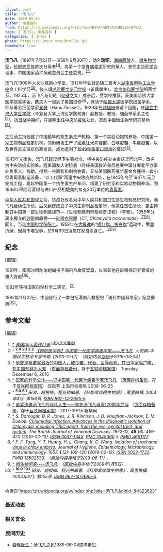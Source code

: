 ```yaml
---
layout: post
title: "汤飞凡"
date: 1989-06-04
author: 维基百科
from: https://zh.wikipedia.org/wiki/%E6%B1%A4%E9%A3%9E%E5%87%A1
tags: [ 汤飞凡, 维基百科 ]
categories: [ 汤飞凡 ]
photo: https://i.imgur.com/Btt855c.jpg
comments: true
---
```

<div class="mw-content-ltr mw-parser-output" lang="zh" dir="ltr"><style data-mw-deduplicate="TemplateStyles:r83732082">.mw-parser-output .infobox-subbox{padding:0;border:none;margin:-3px;width:auto;min-width:100%;font-size:100%;clear:none;float:none;background-color:transparent}.mw-parser-output .infobox-3cols-child{margin:auto}.mw-parser-output .infobox .navbar{font-size:100%}body.skin-minerva .mw-parser-output .infobox-header,body.skin-minerva .mw-parser-output .infobox-subheader,body.skin-minerva .mw-parser-output .infobox-above,body.skin-minerva .mw-parser-output .infobox-title,body.skin-minerva .mw-parser-output .infobox-image,body.skin-minerva .mw-parser-output .infobox-full-data,body.skin-minerva .mw-parser-output .infobox-below{text-align:center}@media screen{html.skin-theme-clientpref-night .mw-parser-output .infobox-full-data:not(.notheme)>div:not(.notheme)[style]{background:#1f1f23!important;color:#f8f9fa}@media screen and (prefers-color-scheme:dark){html.skin-theme-clientpref-os .mw-parser-output .infobox-full-data:not(.notheme) div:not(.notheme){background:#1f1f23!important;color:#f8f9fa}}html.skin-theme-clientpref-night .mw-parser-output .infobox td div:not(.notheme)[style]{background:transparent!important;color:var(--color-base,#202122)}@media screen and (prefers-color-scheme:dark){html.skin-theme-clientpref-os .mw-parser-output .infobox td div:not(.notheme)[style]{background:transparent!important;color:var(--color-base,#202122)}}html.skin-theme-clientpref-night .mw-parser-output .infobox td div.NavHead:not(.notheme)[style]{background:transparent!important}}@media screen and (prefers-color-scheme:dark){html.skin-theme-clientpref-os .mw-parser-output .infobox td div.NavHead:not(.notheme)[style]{background:transparent!important}}@media(min-width:640px){body.skin--responsive .mw-parser-output .infobox-table{display:table!important}body.skin--responsive .mw-parser-output .infobox-table>caption{display:table-caption!important}body.skin--responsive .mw-parser-output .infobox-table>tbody{display:table-row-group}body.skin--responsive .mw-parser-output .infobox-table tr{display:table-row!important}body.skin--responsive .mw-parser-output .infobox-table th,body.skin--responsive .mw-parser-output .infobox-table td{padding-left:inherit;padding-right:inherit}}</style>
<p><b>汤飞凡</b>（1897年7月23日—1958年9月30日），幼名<b>瑞昭</b>，<a href="/wiki/%E6%B9%96%E5%8D%97" class="mw-redirect" title="湖南">湖南</a><a href="/wiki/%E9%86%B4%E9%99%B5" class="mw-redirect" title="醴陵">醴陵</a>人，<a href="/wiki/%E5%BE%AE%E7%94%9F%E7%89%A9%E5%AD%A6" title="微生物学">微生物学家</a>，<a href="/wiki/%E7%A0%82%E7%9C%BC%E8%A1%A3%E5%8E%9F%E9%AB%94" title="砂眼衣原體">砂眼衣原体</a>首次分离者<sup id="cite_ref-1" class="reference"><a href="#cite_note-1"><span class="cite-bracket">[</span>1<span class="cite-bracket">]</span></a></sup>。為第一个投身<a href="/wiki/%E7%97%85%E6%AF%92%E5%AD%A6" title="病毒学">病毒学</a>研究的華人。曾任<a href="/wiki/%E4%B8%AD%E5%8D%8E%E5%8C%BB%E5%AD%A6%E4%BC%9A" title="中华医学会">中华医学会</a>理事、中国国家菌种保藏委员会主任委员。<sup id="cite_ref-zl_2-0" class="reference"><a href="#cite_note-zl-2"><span class="cite-bracket">[</span>2<span class="cite-bracket">]</span></a></sup>
</p>
<div class="mw-heading mw-heading2"></div>
<p>汤飞凡1909年入长沙城南小学堂，1912年毕业就追随二哥考入<a href="/w/index.php?title=%E6%B9%96%E5%8D%97%E7%9C%81%E7%94%B2%E7%A7%8D%E5%B7%A5%E4%B8%9A%E5%AD%A6%E6%A0%A1&amp;action=edit&amp;redlink=1" class="new" title="湖南省甲种工业学校（页面不存在）">湖南省甲种工业学校</a>金工科学习<sup id="cite_ref-3" class="reference"><a href="#cite_note-3"><span class="cite-bracket">[</span>3<span class="cite-bracket">]</span></a></sup>。後入讀<a href="/wiki/%E6%B9%98%E9%9B%85%E9%86%AB%E5%AD%B8%E5%B0%88%E9%96%80%E5%AD%B8%E6%A0%A1" class="mw-redirect" title="湘雅醫學專門學校">湘雅医学专门学校</a>（首屆學生）、<a href="/wiki/%E5%8C%97%E4%BA%AC%E5%8D%8F%E5%92%8C%E5%8C%BB%E5%AD%A6%E9%99%A2" title="北京协和医学院">北京协和医学院</a>细菌学系。1925年，汤飞凡与何琏（<a href="/wiki/%E4%BD%95%E9%94%AE" class="mw-redirect" title="何键">何键</a>之女）成亲后，受学校推荐，获美国哈佛大学医学院奖学金，携夫人一起到了美国进修<sup id="cite_ref-4" class="reference"><a href="#cite_note-4"><span class="cite-bracket">[</span>4<span class="cite-bracket">]</span></a></sup>，就读于<a href="/wiki/%E5%93%88%E4%BD%9B%E5%A4%A7%E5%AD%A6" title="哈佛大学">哈佛大学</a>医学院细菌学系，师从著名细菌学家<a href="/w/index.php?title=%E7%A7%A6%E7%91%9F&amp;action=edit&amp;redlink=1" class="new" title="秦瑟（页面不存在）">秦瑟</a>（<span lang="en">Hans Zinsser</span>）。1929年在<a href="/wiki/%E9%A2%9C%E7%A6%8F%E5%BA%86" title="颜福庆">颜福庆</a>邀请下回国，任<a href="/wiki/%E5%9B%BD%E7%AB%8B%E4%B8%AD%E5%A4%AE%E5%A4%A7%E5%AD%A6%E5%8C%BB%E5%AD%A6%E9%99%A2" class="mw-disambig" title="国立中央大学医学院">國立中央大学医学院</a>（今复旦大学上海医学院前身）副教授、教授、細菌學系系主任<sup id="cite_ref-resume_5-0" class="reference"><a href="#cite_note-resume-5"><span class="cite-bracket">[</span>5<span class="cite-bracket">]</span></a></sup>。<a href="/wiki/%E6%8A%97%E6%97%A5%E6%88%98%E4%BA%89" class="mw-redirect" title="抗日战争">抗日战争</a>期间，在<a href="/wiki/%E6%98%86%E6%98%8E" class="mw-redirect" title="昆明">昆明</a>出任<a href="/wiki/%E4%B8%AD%E5%A4%AE%E9%98%B2%E7%96%AB%E5%A4%84" title="中央防疫处">中央防疫处</a>处长，首創中國微生物學研究基地<sup id="cite_ref-resume_5-1" class="reference"><a href="#cite_note-resume-5"><span class="cite-bracket">[</span>5<span class="cite-bracket">]</span></a></sup>。
</p><p>之后汤主持创建了中国最早的抗生素生产机构、第一个实验动物饲养场、中国第一家生物制品检定机构，领衔研发生产了國產狂犬病疫苗、白喉疫苗、牛痘疫苗，以及世界首支班疹伤寒疫苗，成功遏制了<a href="/wiki/1949%E5%B9%B4%E5%BC%A0%E5%AE%B6%E5%8F%A3%E9%BC%A0%E7%96%AB" class="mw-redirect" title="1949年张家口鼠疫">1949年张家口鼠疫</a>的蔓延<sup id="cite_ref-6" class="reference"><a href="#cite_note-6"><span class="cite-bracket">[</span>6<span class="cite-bracket">]</span></a></sup>。
</p><p>1945年光復後，汤飞凡建议经卫生署批准，将中央防疫处由重庆迁回北平，改名为中央防疫实验处。經美国友人谢拉曼（时任美国救济善后总署中国分署北平办事处负责人）協助，得到一些面粉和剩余物資，又从美国医药援华基金会獲得一套小型青霉素制造设备，“以工代赈”再建中央防疫处新址，在1945年冬至1947年元旦完成工程，建起中国第一个抗生素生产车间，增建了研究室和实验动物饲养场。到1948年車間可產堪与进口产品相媲美的每支20万单位的<a href="/wiki/%E9%9D%92%E9%9C%89%E7%B4%A0" title="青霉素">青霉素</a>。
</p><p><a href="/wiki/%E4%B8%AD%E5%8D%8E%E4%BA%BA%E6%B0%91%E5%85%B1%E5%92%8C%E5%9B%BD" title="中华人民共和国">中华人民共和国</a>成立后，防疫处改名为中华人民共和国卫生部生物制品研究所，汤飞凡继续任所长。后又组建成立了中央生物制品检定所，他兼任首任所长，更主持制订中国第一部生物制品规范—《生物制品制造及检定规程》（草案）。1955年分离出獨立的<a href="/wiki/%E7%A0%82%E7%9C%BC" class="mw-disambig" title="砂眼">砂眼</a>病原體——<a href="/wiki/%E7%A0%82%E7%9C%BC%E8%A1%A3%E5%8E%9F%E9%AB%94" title="砂眼衣原體">砂眼衣原體</a>（CT, <i>Chlamydia trachomatis</i>）<sup id="cite_ref-7" class="reference"><a href="#cite_note-7"><span class="cite-bracket">[</span>7<span class="cite-bracket">]</span></a></sup><sup id="cite_ref-8" class="reference"><a href="#cite_note-8"><span class="cite-bracket">[</span>8<span class="cite-bracket">]</span></a></sup>。同年，当选<a href="/wiki/%E4%B8%AD%E5%9B%BD%E7%A7%91%E5%AD%A6%E9%99%A2%E9%99%A2%E5%A3%AB" title="中国科学院院士">中国科学院院士</a>。1958年在<a href="/wiki/%E5%A4%A7%E8%BA%8D%E9%80%B2" class="mw-redirect" title="大躍進">大躍進</a>的“<a href="/wiki/%E6%8F%92%E7%BA%A2%E6%97%97%E3%80%81%E6%8B%94%E7%99%BD%E6%97%97" class="mw-redirect" title="插红旗、拔白旗">插红旗、拔白旗</a>”运动中，受盡折磨，因為不堪受辱，於9月30日凌晨在家自杀身亡。<sup id="cite_ref-zl_2-1" class="reference"><a href="#cite_note-zl-2"><span class="cite-bracket">[</span>2<span class="cite-bracket">]</span></a></sup><sup id="cite_ref-9" class="reference"><a href="#cite_note-9"><span class="cite-bracket">[</span>9<span class="cite-bracket">]</span></a></sup>
</p>
<div class="mw-heading mw-heading2"><h2 id="紀念"><span id=".E7.B4.80.E5.BF.B5"></span>紀念</h2><span class="mw-editsection"><span class="mw-editsection-bracket">[</span><a href="/w/index.php?title=%E6%B1%A4%E9%A3%9E%E5%87%A1&amp;action=edit&amp;section=2" title="编辑章节：紀念"><span>编辑</span></a><span class="mw-editsection-bracket">]</span></span></div>
<p>1981年，國際沙眼防治組織授予湯飛凡金質獎章，以表彰他在砂眼症研究領域的重大貢獻<sup id="cite_ref-achievement_10-0" class="reference"><a href="#cite_note-achievement-10"><span class="cite-bracket">[</span>10<span class="cite-bracket">]</span></a></sup>。
</p><p>1982年获得国家自然科学二等奖。<sup id="cite_ref-zl_2-2" class="reference"><a href="#cite_note-zl-2"><span class="cite-bracket">[</span>2<span class="cite-bracket">]</span></a></sup>
</p><p>1992年11月22日，中國發行了一套包括湯飛凡教授的「現代中國科學家」紀念郵票<sup id="cite_ref-achievement_10-1" class="reference"><a href="#cite_note-achievement-10"><span class="cite-bracket">[</span>10<span class="cite-bracket">]</span></a></sup>。
</p>
<div class="mw-heading mw-heading2"><h2 id="参考文献"><span id=".E5.8F.82.E8.80.83.E6.96.87.E7.8C.AE"></span>参考文献</h2><span class="mw-editsection"><span class="mw-editsection-bracket">[</span><a href="/w/index.php?title=%E6%B1%A4%E9%A3%9E%E5%87%A1&amp;action=edit&amp;section=3" title="编辑章节：参考文献"><span>编辑</span></a><span class="mw-editsection-bracket">]</span></span></div>
<div class="reflist columns references-column-width" style="-moz-column-width: 30em; -webkit-column-width: 30em; column-width: 30em; list-style-type: decimal;">
<ol class="references">
<li id="cite_note-1"><span class="mw-cite-backlink"><b><a href="#cite_ref-1">^</a></b></span> <span class="reference-text"><cite class="citation web"><a rel="nofollow" class="external text" href="http://www.mum800.com/HTML_Products/31/6/Products_128806.html">美国Atcc菌种目录</a>.</cite><span title="ctx_ver=Z39.88-2004&amp;rfr_id=info%3Asid%2Fzh.wikipedia.org%3A%E6%B1%A4%E9%A3%9E%E5%87%A1&amp;rft.btitle=%E7%BE%8E%E5%9B%BDAtcc%E8%8F%8C%E7%A7%8D%E7%9B%AE%E5%BD%95&amp;rft.genre=unknown&amp;rft_id=http%3A%2F%2Fwww.mum800.com%2FHTML_Products%2F31%2F6%2FProducts_128806.html&amp;rft_val_fmt=info%3Aofi%2Ffmt%3Akev%3Amtx%3Abook" class="Z3988"><span style="display:none;">&nbsp;</span></span><sup class="noprint Inline-Template"><span style="white-space: nowrap;">[<a href="/wiki/Wikipedia:%E5%A4%B1%E6%95%88%E9%93%BE%E6%8E%A5" title="Wikipedia:失效链接"><span title="自2018年3月失效">永久失效連結</span></a>]</span></sup></span>
</li>
<li id="cite_note-zl-2"><span class="mw-cite-backlink">^ <a href="#cite_ref-zl_2-0"><sup><b>2.0</b></sup></a> <a href="#cite_ref-zl_2-1"><sup><b>2.1</b></sup></a> <a href="#cite_ref-zl_2-2"><sup><b>2.2</b></sup></a></span> <span class="reference-text"><cite class="citation web"><a rel="nofollow" class="external text" href="http://scitech.people.com.cn/GB/25509/47973/50763/3543169.html">【预防医学卷】中国第一代医学病毒学家――汤飞凡</a>. 人民网-中国科学技术专家传略.  <span class="reference-accessdate"> [<span class="nowrap">2010-11-12</span>]</span>. （原始内容<a rel="nofollow" class="external text" href="https://web.archive.org/web/20160304111832/http://scitech.people.com.cn/GB/25509/47973/50763/3543169.html">存档</a>于2016-03-04）.</cite><span title="ctx_ver=Z39.88-2004&amp;rfr_id=info%3Asid%2Fzh.wikipedia.org%3A%E6%B1%A4%E9%A3%9E%E5%87%A1&amp;rft.btitle=%E3%80%90%E9%A2%84%E9%98%B2%E5%8C%BB%E5%AD%A6%E5%8D%B7%E3%80%91%E4%B8%AD%E5%9B%BD%E7%AC%AC%E4%B8%80%E4%BB%A3%E5%8C%BB%E5%AD%A6%E7%97%85%E6%AF%92%E5%AD%A6%E5%AE%B6%E2%80%95%E2%80%95%E6%B1%A4%E9%A3%9E%E5%87%A1&amp;rft.genre=unknown&amp;rft.pub=%E4%BA%BA%E6%B0%91%E7%BD%91-%E4%B8%AD%E5%9B%BD%E7%A7%91%E5%AD%A6%E6%8A%80%E6%9C%AF%E4%B8%93%E5%AE%B6%E4%BC%A0%E7%95%A5&amp;rft_id=http%3A%2F%2Fscitech.people.com.cn%2FGB%2F25509%2F47973%2F50763%2F3543169.html&amp;rft_val_fmt=info%3Aofi%2Ffmt%3Akev%3Amtx%3Abook" class="Z3988"><span style="display:none;">&nbsp;</span></span></span>
</li>
<li id="cite_note-3"><span class="mw-cite-backlink"><b><a href="#cite_ref-3">^</a></b></span> <span class="reference-text"><a rel="nofollow" class="external text" href="http://www.wanjiaweb.com/cn/article/2016-12-06-000000-0">他曾是离诺奖最近的中国人，被抄袭、代替、屈辱而死，在日本家喻户晓，在中国却鲜为人知</a> （<a rel="nofollow" class="external text" href="//web.archive.org/web/20200217204851/http://www.wanjiaweb.com/cn/article/2016-12-06-000000-0">页面存档备份</a>，存于<a href="/wiki/%E4%BA%92%E8%81%94%E7%BD%91%E6%A1%A3%E6%A1%88%E9%A6%86" title="互联网档案馆">互联网档案馆</a>） Tuesday, December 6, 2016</span>
</li>
<li id="cite_note-4"><span class="mw-cite-backlink"><b><a href="#cite_ref-4">^</a></b></span> <span class="reference-text"><a rel="nofollow" class="external text" href="http://www.archives.sh.cn/shjy/hsrw/201203/t20120313_6195.html">国家的科学公仆----记中国第一代医学病毒学家汤飞凡</a> （<a rel="nofollow" class="external text" href="//web.archive.org/web/20180405090311/http://www.archives.sh.cn/shjy/hsrw/201203/t20120313_6195.html">页面存档备份</a>，存于<a href="/wiki/%E4%BA%92%E8%81%94%E7%BD%91%E6%A1%A3%E6%A1%88%E9%A6%86" title="互联网档案馆">互联网档案馆</a>）  邱佩芳 上海市档案局 2008-06-25</span>
</li>
<li id="cite_note-resume-5"><span class="mw-cite-backlink">^ <a href="#cite_ref-resume_5-0"><sup><b>5.0</b></sup></a> <a href="#cite_ref-resume_5-1"><sup><b>5.1</b></sup></a></span> <span class="reference-text"><cite class="citation book">田波、趙根楠、程光勝編著. 《科學家談微生物學》. 萬里機構. 2004年3月: 第156頁. <a href="/wiki/Special:%E7%BD%91%E7%BB%9C%E4%B9%A6%E6%BA%90/962-14-2685-5" title="Special:网络书源/962-14-2685-5"><span title="国际标准书号">ISBN</span>&nbsp;962-14-2685-5</a>.</cite><span title="ctx_ver=Z39.88-2004&amp;rfr_id=info%3Asid%2Fzh.wikipedia.org%3A%E6%B1%A4%E9%A3%9E%E5%87%A1&amp;rft.au=%E7%94%B0%E6%B3%A2%E3%80%81%E8%B6%99%E6%A0%B9%E6%A5%A0%E3%80%81%E7%A8%8B%E5%85%89%E5%8B%9D%E7%B7%A8%E8%91%97&amp;rft.btitle=%E3%80%8A%E7%A7%91%E5%AD%B8%E5%AE%B6%E8%AB%87%E5%BE%AE%E7%94%9F%E7%89%A9%E5%AD%B8%E3%80%8B&amp;rft.date=2004-03&amp;rft.genre=book&amp;rft.isbn=962-14-2685-5&amp;rft.pages=%E7%AC%AC156%E9%A0%81&amp;rft.pub=%E8%90%AC%E9%87%8C%E6%A9%9F%E6%A7%8B&amp;rft_val_fmt=info%3Aofi%2Ffmt%3Akev%3Amtx%3Abook" class="Z3988"><span style="display:none;">&nbsp;</span></span></span>
</li>
<li id="cite_note-6"><span class="mw-cite-backlink"><b><a href="#cite_ref-6">^</a></b></span> <span class="reference-text"><a rel="nofollow" class="external text" href="http://www.hn.xinhuanet.com/2017-09/15/c_1121670336.htm">诺奖遗珠汤飞凡的非凡人生——写在汤飞凡诞辰120周年之际</a> （<a rel="nofollow" class="external text" href="//web.archive.org/web/20180724153920/http://www.hn.xinhuanet.com/2017-09/15/c_1121670336.htm">页面存档备份</a>，存于<a href="/wiki/%E4%BA%92%E8%81%94%E7%BD%91%E6%A1%A3%E6%A1%88%E9%A6%86" title="互联网档案馆">互联网档案馆</a>） 2017-09-15 新华网</span>
</li>
<li id="cite_note-7"><span class="mw-cite-backlink"><b><a href="#cite_ref-7">^</a></b></span> <span class="reference-text"><cite class="citation journal">S. Darougar, B. R. Jones, J. R. Kinnison, J. D. Vaughan-Jackson, E. M. Dunlop. <a rel="nofollow" class="external text" href="https://www.ncbi.nlm.nih.gov/pubmed/4651177">Chlamydial infection. Advances in the diagnostic isolation of Chlamydia, including TRIC agent, from the eye, genital tract, and rectum</a>. The British Journal of Venereal Diseases. 1972-12, <b>48</b> (6): 416–420 <span class="reference-accessdate"> [<span class="nowrap">2019-02-13</span>]</span>. <a rel="nofollow" class="external text" href="//www.worldcat.org/issn/0007-134X"><span title="国际标准连续出版物号">ISSN&nbsp;0007-134X</span></a>. <span class="plainlinks"><a rel="nofollow" class="external text" href="//www.ncbi.nlm.nih.gov/pmc/articles/PMC1048360"><span title="公共医学中心">PMC&nbsp;1048360</span></a> <span typeof="mw:File"><span title="可免费查阅"><img alt="可免费查阅" src="//upload.wikimedia.org/wikipedia/commons/thumb/6/65/Lock-green.svg/9px-Lock-green.svg.png" decoding="async" width="9" height="14" class="mw-file-element" srcset="//upload.wikimedia.org/wikipedia/commons/thumb/6/65/Lock-green.svg/14px-Lock-green.svg.png 1.5x, //upload.wikimedia.org/wikipedia/commons/thumb/6/65/Lock-green.svg/18px-Lock-green.svg.png 2x" data-file-width="512" data-file-height="813"></span></span></span>. <a rel="nofollow" class="external text" href="//www.ncbi.nlm.nih.gov/pubmed/4651177"><span title="公共医学识别码">PMID&nbsp;4651177</span></a>.</cite><span title="ctx_ver=Z39.88-2004&amp;rfr_id=info%3Asid%2Fzh.wikipedia.org%3A%E6%B1%A4%E9%A3%9E%E5%87%A1&amp;rft.atitle=Chlamydial+infection.+Advances+in+the+diagnostic+isolation+of+Chlamydia%2C+including+TRIC+agent%2C+from+the+eye%2C+genital+tract%2C+and+rectum&amp;rft.au=S.+Darougar%2C+B.+R.+Jones%2C+J.+R.+Kinnison%2C+J.+D.+Vaughan-Jackson%2C+E.+M.+Dunlop&amp;rft.date=1972-12&amp;rft.genre=article&amp;rft.issn=0007-134X&amp;rft.issue=6&amp;rft.jtitle=The+British+Journal+of+Venereal+Diseases&amp;rft.pages=416-420&amp;rft.volume=48&amp;rft_id=%2F%2Fwww.ncbi.nlm.nih.gov%2Fpmc%2Farticles%2FPMC1048360&amp;rft_id=https%3A%2F%2Fwww.ncbi.nlm.nih.gov%2Fpubmed%2F4651177&amp;rft_id=info%3Apmid%2F4651177&amp;rft_val_fmt=info%3Aofi%2Ffmt%3Akev%3Amtx%3Ajournal" class="Z3988"><span style="display:none;">&nbsp;</span></span></span>
</li>
<li id="cite_note-8"><span class="mw-cite-backlink"><b><a href="#cite_ref-8">^</a></b></span> <span class="reference-text"><cite class="citation journal">F. F. Tang, Y. T. Huang, H. L. Chang, K. C. Wong. <a rel="nofollow" class="external text" href="https://www.ncbi.nlm.nih.gov/pubmed/13502539">Isolation of trachoma virus in chick embryo</a>. Journal of Hygiene, Epidemiology, Microbiology, and Immunology. 1957, <b>1</b> (2): 109–120 <span class="reference-accessdate"> [<span class="nowrap">2019-02-13</span>]</span>. <a rel="nofollow" class="external text" href="//www.worldcat.org/issn/0022-1732"><span title="国际标准连续出版物号">ISSN&nbsp;0022-1732</span></a>. <a rel="nofollow" class="external text" href="//www.ncbi.nlm.nih.gov/pubmed/13502539"><span title="公共医学识别码">PMID&nbsp;13502539</span></a>. （原始内容<a rel="nofollow" class="external text" href="https://web.archive.org/web/20190611004043/https://www.ncbi.nlm.nih.gov/pubmed/13502539">存档</a>于2019-06-11）.</cite><span title="ctx_ver=Z39.88-2004&amp;rfr_id=info%3Asid%2Fzh.wikipedia.org%3A%E6%B1%A4%E9%A3%9E%E5%87%A1&amp;rft.atitle=Isolation+of+trachoma+virus+in+chick+embryo&amp;rft.au=F.+F.+Tang%2C+Y.+T.+Huang%2C+H.+L.+Chang%2C+K.+C.+Wong&amp;rft.date=1957&amp;rft.genre=article&amp;rft.issn=0022-1732&amp;rft.issue=2&amp;rft.jtitle=Journal+of+Hygiene%2C+Epidemiology%2C+Microbiology%2C+and+Immunology&amp;rft.pages=109-120&amp;rft.volume=1&amp;rft_id=https%3A%2F%2Fwww.ncbi.nlm.nih.gov%2Fpubmed%2F13502539&amp;rft_id=info%3Apmid%2F13502539&amp;rft_val_fmt=info%3Aofi%2Ffmt%3Akev%3Amtx%3Ajournal" class="Z3988"><span style="display:none;">&nbsp;</span></span></span>
</li>
<li id="cite_note-9"><span class="mw-cite-backlink"><b><a href="#cite_ref-9">^</a></b></span> <span class="reference-text"><cite class="citation web"><a rel="nofollow" class="external text" href="https://web.archive.org/web/20090105071543/http://www.med8th.com/academician/tangfeifan/default.htm">微生物学家----汤飞凡</a>. （<a rel="nofollow" class="external text" href="http://www.med8th.com/academician/tangfeifan/default.htm">原始内容</a>存档于2009年1月5日）.</cite><span title="ctx_ver=Z39.88-2004&amp;rfr_id=info%3Asid%2Fzh.wikipedia.org%3A%E6%B1%A4%E9%A3%9E%E5%87%A1&amp;rft.btitle=%E5%BE%AE%E7%94%9F%E7%89%A9%E5%AD%A6%E5%AE%B6----%E6%B1%A4%E9%A3%9E%E5%87%A1&amp;rft.genre=unknown&amp;rft_id=http%3A%2F%2Fwww.med8th.com%2Facademician%2Ftangfeifan%2Fdefault.htm&amp;rft_val_fmt=info%3Aofi%2Ffmt%3Akev%3Amtx%3Abook" class="Z3988"><span style="display:none;">&nbsp;</span></span></span>
</li>
<li id="cite_note-achievement-10"><span class="mw-cite-backlink">^ <a href="#cite_ref-achievement_10-0"><sup><b>10.0</b></sup></a> <a href="#cite_ref-achievement_10-1"><sup><b>10.1</b></sup></a></span> <span class="reference-text"><cite class="citation book">田波、趙根楠、程光勝編著. 《科學家談微生物學》. 萬里機構. 2004年3月: 第155頁. <a href="/wiki/Special:%E7%BD%91%E7%BB%9C%E4%B9%A6%E6%BA%90/962-14-2685-5" title="Special:网络书源/962-14-2685-5"><span title="国际标准书号">ISBN</span>&nbsp;962-14-2685-5</a>.</cite><span title="ctx_ver=Z39.88-2004&amp;rfr_id=info%3Asid%2Fzh.wikipedia.org%3A%E6%B1%A4%E9%A3%9E%E5%87%A1&amp;rft.au=%E7%94%B0%E6%B3%A2%E3%80%81%E8%B6%99%E6%A0%B9%E6%A5%A0%E3%80%81%E7%A8%8B%E5%85%89%E5%8B%9D%E7%B7%A8%E8%91%97&amp;rft.btitle=%E3%80%8A%E7%A7%91%E5%AD%B8%E5%AE%B6%E8%AB%87%E5%BE%AE%E7%94%9F%E7%89%A9%E5%AD%B8%E3%80%8B&amp;rft.date=2004-03&amp;rft.genre=book&amp;rft.isbn=962-14-2685-5&amp;rft.pages=%E7%AC%AC155%E9%A0%81&amp;rft.pub=%E8%90%AC%E9%87%8C%E6%A9%9F%E6%A7%8B&amp;rft_val_fmt=info%3Aofi%2Ffmt%3Akev%3Amtx%3Abook" class="Z3988"><span style="display:none;">&nbsp;</span></span></span>
</li>
</ol></div>
<div style="clear: both; height: 1em"></div>
<div class="navbox-styles"><style data-mw-deduplicate="TemplateStyles:r84265675">.mw-parser-output .hlist dl,.mw-parser-output .hlist ol,.mw-parser-output .hlist ul{margin:0;padding:0}.mw-parser-output .hlist dd,.mw-parser-output .hlist dt,.mw-parser-output .hlist li{margin:0;display:inline}.mw-parser-output .hlist.inline,.mw-parser-output .hlist.inline dl,.mw-parser-output .hlist.inline ol,.mw-parser-output .hlist.inline ul,.mw-parser-output .hlist dl dl,.mw-parser-output .hlist dl ol,.mw-parser-output .hlist dl ul,.mw-parser-output .hlist ol dl,.mw-parser-output .hlist ol ol,.mw-parser-output .hlist ol ul,.mw-parser-output .hlist ul dl,.mw-parser-output .hlist ul ol,.mw-parser-output .hlist ul ul{display:inline}.mw-parser-output .hlist .mw-empty-li{display:none}.mw-parser-output .hlist dt::after{content:" :"}.mw-parser-output .hlist dd::after,.mw-parser-output .hlist li::after{content:" · ";font-weight:bold}.mw-parser-output .hlist-pipe dd::after,.mw-parser-output .hlist-pipe li::after{content:" | ";font-weight:normal}.mw-parser-output .hlist-hyphen dd::after,.mw-parser-output .hlist-hyphen li::after{content:" - ";font-weight:normal}.mw-parser-output .hlist-comma dd::after,.mw-parser-output .hlist-comma li::after{content:"、";font-weight:normal}.mw-parser-output .hlist dd:last-child::after,.mw-parser-output .hlist dt:last-child::after,.mw-parser-output .hlist li:last-child::after{content:none}.mw-parser-output .hlist ol{counter-reset:listitem}.mw-parser-output .hlist ol>li{counter-increment:listitem}.mw-parser-output .hlist ol>li::before{content:" "counter(listitem)"\a0 "}.mw-parser-output .hlist dd ol>li:first-child::before,.mw-parser-output .hlist dt ol>li:first-child::before,.mw-parser-output .hlist li ol>li:first-child::before{content:"（"counter(listitem)"\a0 "}.mw-parser-output ul.cslist,.mw-parser-output ul.sslist{margin:0;padding:0;display:inline-block;list-style:none}.mw-parser-output .cslist li,.mw-parser-output .sslist li{margin:0;display:inline-block}.mw-parser-output .cslist li::after{content:"，"}.mw-parser-output .sslist li::after{content:"；"}.mw-parser-output .cslist li:last-child::after,.mw-parser-output .sslist li:last-child::after{content:none}</style><style data-mw-deduplicate="TemplateStyles:r84261037">.mw-parser-output .navbox{box-sizing:border-box;border:1px solid #a2a9b1;width:100%;clear:both;font-size:88%;text-align:center;padding:1px;margin:1em auto 0}.mw-parser-output .navbox .navbox{margin-top:0}.mw-parser-output .navbox+.navbox,.mw-parser-output .navbox+.navbox-styles+.navbox{margin-top:-1px}.mw-parser-output .navbox-inner,.mw-parser-output .navbox-subgroup{width:100%}.mw-parser-output .navbox-group,.mw-parser-output .navbox-title,.mw-parser-output .navbox-abovebelow{text-align:center;padding-left:1em;padding-right:1em}.mw-parser-output .navbox-group{white-space:nowrap;text-align:right}.mw-parser-output .navbox,.mw-parser-output .navbox-subgroup{background-color:#fdfdfd}.mw-parser-output .navbox-list{border-color:#fdfdfd}.mw-parser-output .navbox-list-with-group{text-align:left;border-left-width:2px;border-left-style:solid}.mw-parser-output tr+tr>.navbox-abovebelow,.mw-parser-output tr+tr>.navbox-group,.mw-parser-output tr+tr>.navbox-image,.mw-parser-output tr+tr>.navbox-list{border-top:2px solid #fdfdfd}.mw-parser-output .navbox-title{background-color:#ccf;position:relative}.mw-parser-output .navbox-abovebelow,.mw-parser-output .navbox-group,.mw-parser-output .navbox-subgroup .navbox-title{background-color:#ddf}.mw-parser-output .navbox-subgroup .navbox-group,.mw-parser-output .navbox-subgroup .navbox-abovebelow{background-color:#e6e6ff}.mw-parser-output .navbox-even{background-color:#f7f7f7}.mw-parser-output .navbox-odd{background-color:transparent}.mw-parser-output .navbox .hlist td dl,.mw-parser-output .navbox .hlist td ol,.mw-parser-output .navbox .hlist td ul,.mw-parser-output .navbox td.hlist dl,.mw-parser-output .navbox td.hlist ol,.mw-parser-output .navbox td.hlist ul{padding:0.125em 0}.mw-parser-output .navbox .navbar{display:block;font-size:100%}.mw-parser-output .navbox-title .navbar{float:left;text-align:left;margin-right:0.5em;width:auto;padding-left:0.2em;position:absolute;left:1em}.mw-parser-output .navbox .mw-collapsible-toggle{margin-left:0.5em;position:absolute;right:1em}body.skin--responsive .mw-parser-output .navbox-image img{max-width:none!important}@media print{body.ns-0 .mw-parser-output .navbox{display:none!important}}</style></div>
<div class="navbox-styles"><link rel="mw-deduplicated-inline-style" href="mw-data:TemplateStyles:r84265675"><link rel="mw-deduplicated-inline-style" href="mw-data:TemplateStyles:r84261037"></div>
<!-- 
NewPP limit report
Parsed by mw‐web.codfw.main‐bc97c7b7b‐lsr4b
Cached time: 20240928125641
Cache expiry: 2592000
Reduced expiry: false
Complications: []
CPU time usage: 0.802 seconds
Real time usage: 0.935 seconds
Preprocessor visited node count: 15468/1000000
Post‐expand include size: 127875/2097152 bytes
Template argument size: 8055/2097152 bytes
Highest expansion depth: 30/100
Expensive parser function count: 5/500
Unstrip recursion depth: 0/20
Unstrip post‐expand size: 71954/5000000 bytes
Lua time usage: 0.325/10.000 seconds
Lua memory usage: 4154486/52428800 bytes
Number of Wikibase entities loaded: 1/400
-->
<!--
Transclusion expansion time report (%,ms,calls,template)
100.00%  764.656      1 -total
 71.23%  544.683     20 Template:Infobox
 55.08%  421.148      1 Template:Infobox_officeholder
 31.29%  239.291     18 Template:Infobox_officeholder/office
 16.31%  124.699      1 Template:Reflist
 13.98%  106.897      4 Template:Navbox
 13.36%  102.137      1 Template:中国科学院生命科学和医学学部院士
  6.93%   53.028      3 Template:Cite_web
  6.93%   52.991      3 Template:Category_handler
  6.04%   46.158      1 Template:Authority_control
-->

<!-- Saved in parser cache with key zhwiki:pcache:idhash:1462732-0!canonical!zh and timestamp 20240928125641 and revision id 84323623. Rendering was triggered because: page-view
 -->
</div><!--esi <esi:include src="/esitest-fa8a495983347898/content" /> --><noscript><img src="https://login.wikimedia.org/wiki/Special:CentralAutoLogin/start?type=1x1" alt="" width="1" height="1" style="border: none; position: absolute;"></noscript>
<div class="printfooter" data-nosnippet="">检索自“<a dir="ltr" href="https://zh.wikipedia.org/w/index.php?title=汤飞凡&amp;oldid=84323623">https://zh.wikipedia.org/w/index.php?title=汤飞凡&amp;oldid=84323623</a>”</div><div id="recent-news"><h3>最近动态</h3><ul></ul></div><div id="open-opinion"><h3>相关言论</h3><ul></ul></div><div id="mjls-record"><h3>民间历史</h3><ul><li><a href="https://nodebe4.github.io/mjlsh/1989-06-04/%E6%98%A5%E6%99%93%E5%8C%BB%E7%94%9F-%E6%B1%A4%E9%A3%9E%E5%87%A1%E4%B9%8B%E6%AD%BB/" title="春晓医生">春晓医生：汤飞凡之死</a><time>1989-06-04</time><a class="tag">这样走过</a></li>
</ul></div>